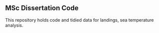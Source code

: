 ## MSc Dissertation Code

This repository holds code and tidied data for landings, sea temperature analysis.